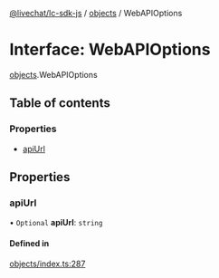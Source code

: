 [@livechat/lc-sdk-js](../README.md) / [objects](../modules/objects.md) / WebAPIOptions

# Interface: WebAPIOptions

[objects](../modules/objects.md).WebAPIOptions

## Table of contents

### Properties

- [apiUrl](objects.WebAPIOptions.md#apiurl)

## Properties

### apiUrl

• `Optional` **apiUrl**: `string`

#### Defined in

[objects/index.ts:287](https://github.com/livechat/lc-sdk-js/blob/4da1eb6/src/objects/index.ts#L287)
